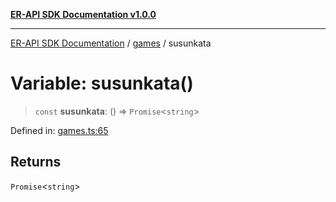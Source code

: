 [**ER-API SDK Documentation v1.0.0**](../../../../README.md)

***

[ER-API SDK Documentation](../../../../globals.md) / [games](../README.md) / susunkata

# Variable: susunkata()

> `const` **susunkata**: () => `Promise`\<`string`\>

Defined in: [games.ts:65](https://github.com/ErBots/Er-Api-Sdk/blob/d22ccb9660609171ce2e445efde8af74d36b3c66/src/games.ts#L65)

## Returns

`Promise`\<`string`\>
